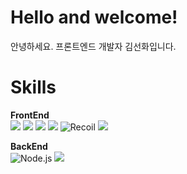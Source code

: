 <h1>Hello and welcome!</h1>   
안녕하세요. 프론트엔드 개발자 김선화입니다. <br>


<h1>Skills</h1>

**FrontEnd**    
<img src="https://img.shields.io/badge/TypeScript-3178C6?style=for-the-badge&logo=TypeScript&logoColor=white">
<img src="https://img.shields.io/badge/React-61DAFB?style=for-the-badge&logo=React&logoColor=white">
<img src="https://img.shields.io/badge/next%20js-000000?style=for-the-badge&logo=nextdotjs&logoColor=white">
<img src="https://img.shields.io/badge/Redux-593D88?style=for-the-badge&logo=redux&logoColor=white">
![Recoil](https://img.shields.io/badge/Recoil-000000?style=for-the-badge&logo=recoil&logoColor=white)
<img src="https://img.shields.io/badge/Three.js-black?style=for-the-badge&logo=three.js&logoColor=white">


**BackEnd**   
![Node.js](https://img.shields.io/badge/Node.js-339933?style=for-the-badge&logo=node.js&logoColor=white) 
<img src="https://img.shields.io/badge/MySQL-4479A1?style=for-the-badge&logo=MySQL&logoColor=white">





